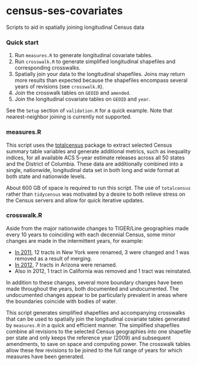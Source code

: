 # census-ses-covariates

Scripts to aid in spatially joining longitudinal Census data

### Quick start

1. Run `measures.R` to generate longitudinal covariate tables.
2. Run `crosswalk.R` to generate simplified longitudinal shapefiles and corresponding crosswalks.
3. Spatially join your data to the longitudinal shapefiles. Joins may return more results than expected because the shapefiles encompass several years of revisions (see `crosswalk.R`).
4. Join the crosswalk tables on `GEOID` and `amended`.
5. Join the longitudinal covariate tables on `GEOID` and `year`.

See the `Setup` section of `validation.R` for a quick example. Note that nearest-neighbor joining is currently not supported.

### measures.R

This script uses the [totalcensus](https://github.com/GL-Li/totalcensus) package to extract selected Census summary table variables and generate additional metrics, such as inequality indices, for all available ACS 5-year estimate releases across all 50 states and the District of Columbia. These data are additionally combined into a single, nationwide, longitudinal data set in both long and wide format at both state and nationwide levels.

About 600 GB of space is required to run this script. The use of `totalcensus` rather than `tidycensus` was motivated by a desire to both relieve stress on the Census servers and allow for quick iterative updates.

### crosswalk.R

Aside from the major nationwide changes to TIGER/Line geographies made every 10 years to coinciding with each decennial Census, some minor changes are made in the intermittent years, for example:

* [In 2011](https://www.census.gov/programs-surveys/acs/technical-documentation/table-and-geography-changes/2011/geography-changes.html), 12 tracts in New York were renamed, 3 were changed and 1 was removed as a result of merging.
* [In 2012](https://www.census.gov/programs-surveys/acs/technical-documentation/table-and-geography-changes/2012/geography-changes.html), 7 tracts in Arizona were renamed.
* Also in 2012, 1 tract in California was removed and 1 tract was reinstated.

In addition to these changes, several more boundary changes have been made throughout the years, both documented and undocumented. The undocumented changes appear to be particularly prevalent in areas where the boundaries coincide with bodies of water.

This script generates simplified shapefiles and accompanying crosswalks that can be used to spatially join the longitudinal covariate tables generated by `measures.R` in a quick and efficient manner. The simplified shapefiles combine all revisions to the selected Census geographies into one shapefile per state and only keeps the reference year (2009) and subsequent amendments, to save on space and computing power. The crosswalk tables allow these few revisions to be joined to the full range of years for which measures have been generated.
